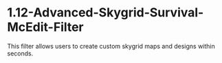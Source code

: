 # 1.12-Advanced-Skygrid-Survival-McEdit-Filter
This filter allows users to create custom skygrid maps and designs within seconds.
